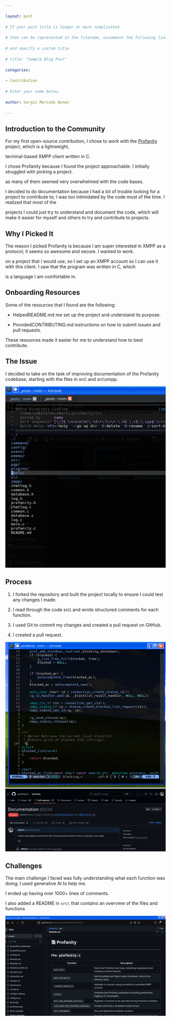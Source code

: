 ```yaml
---

layout: post

# If your post title is longer or more complicated

# than can be represented in the filename, uncomment the following line

# and specify a custom title

# title: "Sample Blog Post"

categories: 

- Contribution

# Enter your name below.

author: Sergio Mercado Nunez

---
```


## Introduction to the Community

For my first open-source contribution, I chose to work with the [Profanity](https://github.com/profanity-im/profanity) project, which is a lightweight,

terminal-based XMPP client written in C. 

I chose Profanity because I found the project approachable. I initially struggled with picking a project. 

as many of them seemed very overwhelmed with the code bases. 

I decided to do documentation because I had a lot of trouble looking for a project to contribute to; I was too intimidated by the code most of the time. I realized that most of the

projects I could just try to understand and document the code, which will make it easier for myself and others to try and contribute to projects.

## Why I Picked It

The reason I picked Profanity is because I am super interested in XMPP as a protocol; it seems so awesome and secure. I wanted to work.

on a project that I would use, so I set up an XMPP account so I can use it with this client. I saw that the program was written in C, which

is a language I am comfortable in. 


## Onboarding Resources

Some of the resources that I found are the following:

- HelpedREADME.md me set up the project and understand its purpose.

- ProvidedCONTRIBUTING.md instructions on how to submit issues and pull requests.

These resources made it easier for me to understand how to best contribute.

## The Issue

I decided to take on the task of improving documentation of the Profanity codebase, starting with the files in src\ and src\xmpp.

![Screenshot of files](../assets/images/sm9276/Src.png)

## Process

1. I forked the repository and built the project locally to ensure I could test any changes I made.

2. I read through the code src\ and wrote structured comments for each function.

3. I used Git to commit my changes and created a pull request on GitHub.

4. I created a pull request.

![Screenshot of neovim editor](../assets/images/sm9276/neovim2.png)
![Screenshot of Pull Request submission](../assets/images/sm9276/PR.png)

## Challenges

The main challenge I faced was fully understanding what each function was doing; I used generative AI to help me.

I ended up having over 1000+ lines of comments.

I also added a README in `src\` that contains an overview of the files and functions

![Screenshot of readme](../assets/images/sm9276/Readmemd.png)

